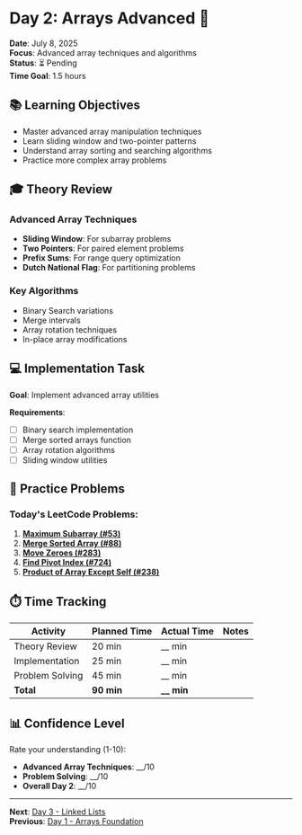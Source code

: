 # Day 2: Arrays Advanced 🎯

**Date**: July 8, 2025  
**Focus**: Advanced array techniques and algorithms  
**Status**: ⏳ Pending  
**Time Goal**: 1.5 hours  

## 📚 Learning Objectives

- Master advanced array manipulation techniques
- Learn sliding window and two-pointer patterns
- Understand array sorting and searching algorithms
- Practice more complex array problems

## 🎓 Theory Review

### Advanced Array Techniques
- **Sliding Window**: For subarray problems
- **Two Pointers**: For paired element problems
- **Prefix Sums**: For range query optimization
- **Dutch National Flag**: For partitioning problems

### Key Algorithms
- Binary Search variations
- Merge intervals
- Array rotation techniques
- In-place array modifications

## 💻 Implementation Task

**Goal**: Implement advanced array utilities

**Requirements**:
- [ ] Binary search implementation
- [ ] Merge sorted arrays function
- [ ] Array rotation algorithms
- [ ] Sliding window utilities

## 🧮 Practice Problems

### Today's LeetCode Problems:

1. **[Maximum Subarray (#53)](https://leetcode.com/problems/maximum-subarray/)**
2. **[Merge Sorted Array (#88)](https://leetcode.com/problems/merge-sorted-array/)**
3. **[Move Zeroes (#283)](https://leetcode.com/problems/move-zeroes/)**
4. **[Find Pivot Index (#724)](https://leetcode.com/problems/find-pivot-index/)**
5. **[Product of Array Except Self (#238)](https://leetcode.com/problems/product-of-array-except-self/)**

## ⏱️ Time Tracking

| Activity | Planned Time | Actual Time | Notes |
|----------|-------------|-------------|-------|
| Theory Review | 20 min | __ min | |
| Implementation | 25 min | __ min | |
| Problem Solving | 45 min | __ min | |
| **Total** | **90 min** | **__ min** | |

## 📊 Confidence Level

Rate your understanding (1-10):

- **Advanced Array Techniques**: __/10
- **Problem Solving**: __/10
- **Overall Day 2**: __/10

---

**Next**: [Day 3 - Linked Lists](day-03-linked-lists.md)  
**Previous**: [Day 1 - Arrays Foundation](day-01-arrays.md)
